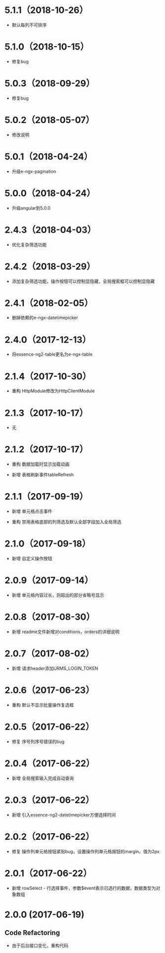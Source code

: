 # 5.1.1（2018-10-26）

- 默认每列不可排序

# 5.1.0（2018-10-15）

- 修复bug

# 5.0.3（2018-09-29）

- 修复bug

# 5.0.2（2018-05-07）

- 修改说明

# 5.0.1（2018-04-24）

- 升级e-ngx-pagination

# 5.0.0（2018-04-24）

- 升级angular到5.0.0

# 2.4.3（2018-04-03）

- 优化复杂筛选功能

# 2.4.2（2018-03-29）

- 添加复杂筛选功能，操作按钮可以控制显隐藏，全局搜索框可以控制显隐藏

# 2.4.1（2018-02-05）

- 删掉依赖的e-ngx-datetimepicker

# 2.4.0（2017-12-13）

- 将essence-ng2-table更名为e-ngx-table

# 2.1.4（2017-10-30）

- 重构 HttpModule修改为HttpClientModule

# 2.1.3（2017-10-17）

- 无

# 2.1.2（2017-10-17）

- 重构 数据加载时显示加载动画

- 新增 表格刷新事件tableRefresh

# 2.1.1（2017-09-19）

- 新增 单元格点击事件

- 重构 禁用表格底部的列筛选及默认全部字段加入全局筛选

# 2.1.0（2017-09-18）

- 新增 自定义操作按钮

# 2.0.9（2017-09-14）

- 新增 单元格内容过长，则超出的部分省略号显示

# 2.0.8（2017-08-30）

- 新增 readme文件新增对conditions，orders的详细说明

# 2.0.7（2017-08-02）

- 新增 请求header添加URMS_LOGIN_TOKEN

# 2.0.6（2017-06-23）

- 重构 默认不显示批量操作复选框

# 2.0.5（2017-06-22）

- 修复 序号列序号错误的bug

# 2.0.4（2017-06-22）

- 新增 全局搜索输入完成自动查询

# 2.0.3（2017-06-22）

- 新增 引入essence-ng2-datetimepicker方便选择时间

# 2.0.2（2017-06-22）

- 修复 操作列单元格按钮紧贴bug，设置操作列单元格按钮的margin，值为2px

# 2.0.1（2017-06-22）

- 新增 rowSelect - 行选择事件，参数$event表示已选行的数据，数据类型为对象数组

# 2.0.0 (2017-06-19)

## Code Refactoring

- 由于后台接口变化，重构代码
